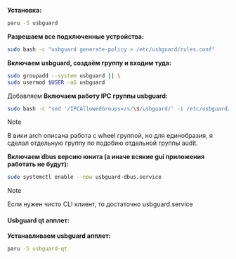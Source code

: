 **Установка:**
```bash
paru -S usbguard
```
**Разрешаем все подключенные устройства:**
```bash
sudo bash -c "usbguard generate-policy > /etc/usbguard/rules.conf"
```
**Включаем usbguard, создаём группу и входим туда:**
```bash
sudo groupadd --system usbguard || \
sudo usermod $USER -aG usbguard
```
Добавляем
**Включаем работу IPC группы usbguard:**
```bash
sudo bash -c "sed '/IPCAllowedGroups=/s/\$/usbguard/' -i /etc/usbguard/usbguard-daemon.conf"
```
 >[!Note]
>В вики arch описана работа с wheel группой, но для единобразия, я сделал отдельную группу по подобию отдельной группы audit.

**Включаем dbus версию юнита (а иначе всякие gui приложения работать не будут):**
```bash
sudo systemctl enable --now usbguard-dbus.service
```
>[!Note]
>Если нужен чисто CLI клиент, то достаточно usbguard.service

#### Usbguard qt апплет:
**Устанавливаем usbguard апплет:**
```bash
paru -S usbguard-qt
```
